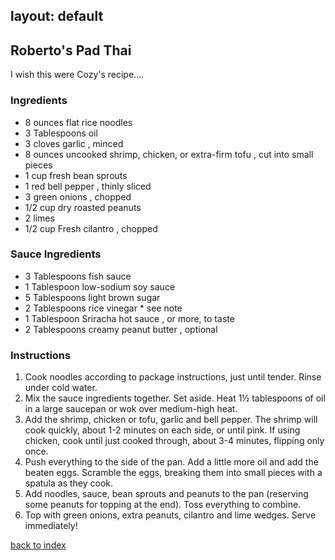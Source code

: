 layout: default
---
<!--- Testing my own instructions from another account -->
## Roberto's Pad Thai
I wish this were Cozy's recipe....

### Ingredients
- 8 ounces flat rice noodles
- 3 Tablespoons oil
- 3 cloves garlic , minced
- 8 ounces uncooked shrimp, chicken, or extra-firm tofu , cut into small pieces
- 1 cup fresh bean sprouts
- 1 red bell pepper , thinly sliced
- 3 green onions , chopped
- 1/2 cup dry roasted peanuts
- 2 limes
- 1/2 cup Fresh cilantro , chopped

### Sauce Ingredients
- 3 Tablespoons fish sauce
- 1 Tablespoon low-sodium soy sauce
- 5 Tablespoons light brown sugar
- 2 Tablespoons rice vinegar * see note
- 1 Tablespoon Sriracha hot sauce , or more, to taste
- 2 Tablespoons creamy peanut butter , optional

### Instructions
1. Cook noodles according to package instructions, just until tender.  Rinse under cold water.
2. Mix the sauce ingredients together. Set aside.
Heat 1½ tablespoons of oil in a large saucepan or wok over medium-high heat.
3. Add the shrimp, chicken or tofu, garlic and bell pepper. The shrimp will cook quickly, about 1-2 minutes on each side, or until pink. If using chicken, cook until just cooked through, about 3-4 minutes, flipping only once.
4. Push everything to the side of the pan. Add a little more oil and add the beaten eggs. Scramble the eggs, breaking them into small pieces with a spatula as they cook.
5. Add noodles, sauce, bean sprouts and peanuts to the pan (reserving some peanuts for topping at the end). Toss everything to combine.
6. Top with green onions, extra peanuts, cilantro and lime wedges. Serve immediately!
<!--
Keep this link to return to the index
-->
[back to index](../)
